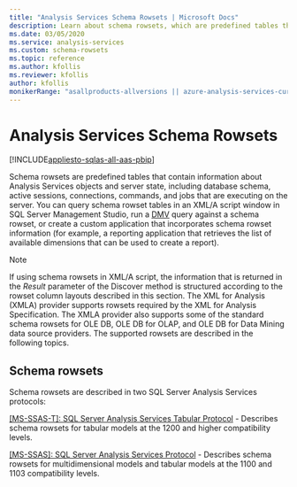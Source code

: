 ```yaml
---
title: "Analysis Services Schema Rowsets | Microsoft Docs"
description: Learn about schema rowsets, which are predefined tables that contain information about Analysis Services objects and server state.
ms.date: 03/05/2020
ms.service: analysis-services
ms.custom: schema-rowsets
ms.topic: reference
ms.author: kfollis
ms.reviewer: kfollis
author: kfollis
monikerRange: "asallproducts-allversions || azure-analysis-services-current || power-bi-premium-current || >= sql-analysis-services-2016"
---
```

# Analysis Services Schema Rowsets

[!INCLUDE[appliesto-sqlas-all-aas-pbip](../includes/appliesto-sqlas-all-aas-pbip.md)]

  Schema rowsets are predefined tables that contain information about Analysis Services objects and server state, including database schema, active sessions, connections, commands, and jobs that are executing on the server. You can query schema rowset tables in an XML/A script window in SQL Server Management Studio, run a [DMV](use-dynamic-management-views-dmvs-to-monitor-analysis-services.md) query against a schema rowset, or create a custom application that incorporates schema rowset information (for example, a reporting application that retrieves the list of available dimensions that can be used to create a report).  
  
> [!NOTE]  
>  If using schema rowsets in XML/A script, the information that is returned in the *Result* parameter of the Discover method is structured according to the rowset column layouts described in this section. The  XML for Analysis (XMLA) provider supports rowsets required by the XML for Analysis Specification. The XMLA provider also supports some of the standard schema rowsets for OLE DB, OLE DB for OLAP, and OLE DB for Data Mining data source providers. The supported rowsets are described in the following topics.  
  
## Schema rowsets

Schema rowsets are described in two SQL Server Analysis Services protocols:

[[MS-SSAS-T]: SQL Server Analysis Services Tabular Protocol](/openspecs/sql_server_protocols/ms-ssas-t/) - Describes schema rowsets for tabular models at the 1200 and higher compatibility levels.

[[MS-SSAS]: SQL Server Analysis Services Protocol](/openspecs/sql_server_protocols/ms-ssas/) - Describes schema rowsets for multidimensional models and tabular models at the 1100 and 1103 compatibility levels.
  
